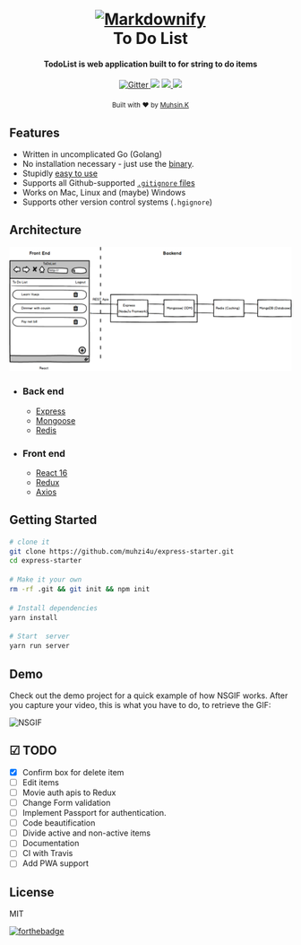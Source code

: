 <h1 align="center">
  <br>
  <a href="http://www.amitmerchant.com/electron-markdownify"><img src="https://raw.githubusercontent.com/amitmerchant1990/electron-markdownify/master/img/markdownify.png" alt="Markdownify" width="200"></a>
  <br>
  To Do List
  <br>
</h1>

<h4 align="center">TodoList is web application built to for string to do items</h4>

<p align="center">
  <a href="https://badge.fury.io/js/electron-markdownify">
    <img src="https://badge.fury.io/js/electron-markdownify.svg"
         alt="Gitter">
  </a>
  <a href="https://gitter.im/amitmerchant1990/electron-markdownify"><img src="https://badges.gitter.im/amitmerchant1990/electron-markdownify.svg"></a>
  <a href="https://saythanks.io/to/amitmerchant1990">
      <img src="https://img.shields.io/badge/SayThanks.io-%E2%98%BC-1EAEDB.svg">
  </a>
  <a href="https://www.paypal.me/AmitMerchant">
    <img src="https://img.shields.io/badge/$-donate-ff69b4.svg?maxAge=2592000&amp;style=flat">
  </a>
</p>

<div align="center">
  <sub>Built with ❤︎ by
  <a href="https://twitter.com/muhsinkeramam">Muhsin.K</a> 
</div>
  
  
## Features

* Written in uncomplicated Go (Golang)
* No installation necessary - just use the [binary](https://github.com/karan/joe#installation).
* Stupidly [easy to use](https://github.com/karan/joe#usage)
* Supports all Github-supported [`.gitignore` files](https://github.com/karan/joe#list-all-available-files)
* Works on Mac, Linux and (maybe) Windows
* Supports other version control systems (`.hgignore`)

## Architecture

<img src="sketch/architecture.png" alt="architecture" />

* ### Back end
  * [Express](https://expressjs.com/)
  * [Mongoose](http://mongoosejs.com/)
  * [Redis](https://redis.io/)
* ### Front end
  * [React 16](https://reactjs.org/)
  * [Redux](https://redux.js.org/)
  * [Axios](https://github.com/axios/axios)

## Getting Started

```sh
# clone it
git clone https://github.com/muhzi4u/express-starter.git
cd express-starter

# Make it your own
rm -rf .git && git init && npm init

# Install dependencies
yarn install

# Start  server
yarn run server
```

## Demo

Check out the demo project for a quick example of how NSGIF works. After you capture your video, this is what you have to do, to retrieve the GIF:

![NSGIF](https://dl.dropboxusercontent.com/s/p02c6l7rzk6mf6m/NSGIF-HT.gif?dl=0)

## ☑ TODO

* [x] Confirm box for delete item
* [ ] Edit items
* [ ] Movie auth apis to Redux
* [ ] Change Form validation
* [ ] Implement Passport for authentication.
* [ ] Code beautification
* [ ] Divide active and non-active items
* [ ] Documentation
* [ ] CI with Travis
* [ ] Add PWA support

## License

MIT

[![forthebadge](http://forthebadge.com/images/badges/built-with-love.svg)](http://forthebadge.com)
